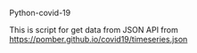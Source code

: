 Python-covid-19

This is script for get data from JSON API from https://pomber.github.io/covid19/timeseries.json

